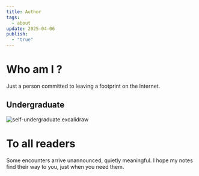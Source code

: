 ```yaml
---
title: Author
tags:
  - about
update: 2025-04-06
publish:
  - "true"
---
```

# Who am I ?
Just a person committed to leaving a footprint on the Internet.
## Undergraduate
![self-undergraduate.excalidraw](https://picture.zhaozhan.site/self-undergraduate.excalidraw.png)
# To all readers
Some encounters arrive unannounced, quietly meaningful. 
I hope my notes find their way to you, just when you need them.
